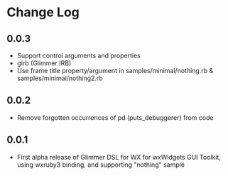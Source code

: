 # Change Log

## 0.0.3

- Support control arguments and properties
- girb (Glimmer IRB)
- Use frame title property/argument in samples/minimal/nothing.rb & samples/minimal/nothing2.rb

## 0.0.2

- Remove forgotten occurrences of pd (puts_debuggerer) from code

## 0.0.1

- First alpha release of Glimmer DSL for WX for wxWidgets GUI Toolkit, using wxruby3 binding, and supporting "nothing" sample
